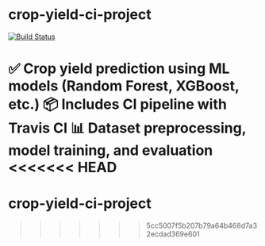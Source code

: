 # crop-yield-ci-project

[![Build Status](https://app.travis-ci.com/JaswanthNaik45/crop-yield-ci-project.svg?branch=main)](https://app.travis-ci.com/github/JaswanthNaik45/crop-yield-ci-project)

✅ Crop yield prediction using ML models (Random Forest, XGBoost, etc.)
📦 Includes CI pipeline with Travis CI
📊 Dataset preprocessing, model training, and evaluation
<<<<<<< HEAD
=======
# crop-yield-ci-project
>>>>>>> 5cc5007f5b207b79a64b468d7a32ecdad369e601
